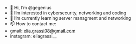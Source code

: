 - 👋 Hi, I’m @gegenius
- 👀 I’m interested in cybersecurity, networking and coding
- 🌱 I’m currently learning server managment and networking
- 📫 How to contact me:
- gmail: elia.grassi08@gmail.com
- instagram: eliagrassi__
